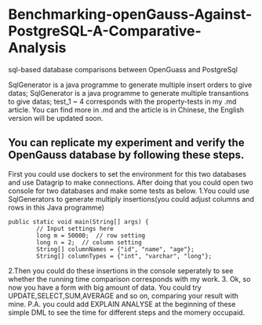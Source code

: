 # Benchmarking-openGauss-Against-PostgreSQL-A-Comparative-Analysis
sql-based database comparisons between OpenGuass and PostgreSql

SqlGenerator is a java programme to generate multiple insert orders to give datas;
SqlGenerator is a java programme to generate multiple transantions to give datas;
test_1 ~ 4 corresponds with the property-tests in my .md article.
You can find more in .md and the article is in Chinese, the English version will be updated soon.

## You can replicate my experiment and verify the OpenGauss database by following these steps.
First you could use dockers to set the environment for this two databases and use Datagrip to make connections. After doing that you could open two console for two databases and make some tests as below.
1.You could use SqlGenerators to generate multiply insertions(you could adjust columns and rows in this Java programme)  

```
public static void main(String[] args) {
        // Input settings here
        long m = 50000;  // row setting
        long n = 2;  // column setting
        String[] columnNames = {"id", "name", "age"};
        String[] columnTypes = {"int", "varchar", "long"};
```

2.Then you could do these insertions in the console seperately to see whether the running time comparison corresponds with my work.
3. Ok, so now you have a form with big amount of data. You could try UPDATE,SELECT,SUM,AVERAGE and so on, comparing your result with mine. P.A. you could add EXPLAIN ANALYSE at the beginning of these simple DML to see the time for different steps and the momery occupaid.
